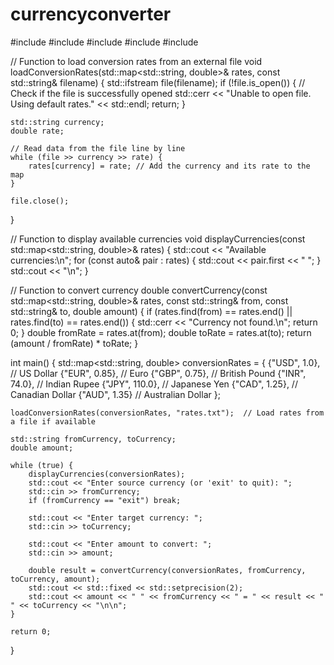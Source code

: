 # currencyconverter
#include <iostream>
#include <map>
#include <fstream>
#include <string>
#include <iomanip>

// Function to load conversion rates from an external file
void loadConversionRates(std::map<std::string, double>& rates, const std::string& filename) {
    std::ifstream file(filename);
    if (!file.is_open()) { // Check if the file is successfully opened
        std::cerr << "Unable to open file. Using default rates." << std::endl;
        return;
    }

    std::string currency;
    double rate;
    
    // Read data from the file line by line
    while (file >> currency >> rate) {
        rates[currency] = rate; // Add the currency and its rate to the map
    }
    
    file.close();
}

// Function to display available currencies
void displayCurrencies(const std::map<std::string, double>& rates) {
    std::cout << "Available currencies:\n";
    for (const auto& pair : rates) {
        std::cout << pair.first << " ";
    }
    std::cout << "\n";
}

// Function to convert currency
double convertCurrency(const std::map<std::string, double>& rates, const std::string& from, const std::string& to, double amount) {
    if (rates.find(from) == rates.end() || rates.find(to) == rates.end()) {
        std::cerr << "Currency not found.\n";
        return 0;
    }
    double fromRate = rates.at(from);
    double toRate = rates.at(to);
    return (amount / fromRate) * toRate;
}

int main() {
    std::map<std::string, double> conversionRates = {
        {"USD", 1.0},   // US Dollar
        {"EUR", 0.85},  // Euro
        {"GBP", 0.75},  // British Pound
        {"INR", 74.0},  // Indian Rupee
        {"JPY", 110.0}, // Japanese Yen
        {"CAD", 1.25},  // Canadian Dollar
        {"AUD", 1.35}   // Australian Dollar
    };

    loadConversionRates(conversionRates, "rates.txt");  // Load rates from a file if available

    std::string fromCurrency, toCurrency;
    double amount;

    while (true) {
        displayCurrencies(conversionRates);
        std::cout << "Enter source currency (or 'exit' to quit): ";
        std::cin >> fromCurrency;
        if (fromCurrency == "exit") break;
        
        std::cout << "Enter target currency: ";
        std::cin >> toCurrency;
        
        std::cout << "Enter amount to convert: ";
        std::cin >> amount;

        double result = convertCurrency(conversionRates, fromCurrency, toCurrency, amount);
        std::cout << std::fixed << std::setprecision(2);
        std::cout << amount << " " << fromCurrency << " = " << result << " " << toCurrency << "\n\n";
    }

    return 0;
}
